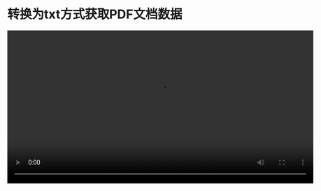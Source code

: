 # 转换为txt方式获取PDF文档数据

<video src="https://www.bilibili.com/video/BV1VA411p7j2/" controls="controls" width="700px" />
